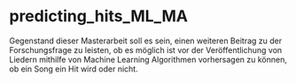 # predicting_hits_ML_MA

Gegenstand dieser Masterarbeit soll es sein, einen weiteren Beitrag zu der Forschungsfrage zu leisten, ob es möglich ist vor der Veröffentlichung von Liedern mithilfe von Machine Learning Algorithmen vorhersagen zu können, ob ein Song ein Hit wird oder nicht. 
